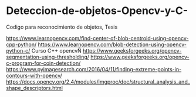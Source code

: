 # Deteccion-de-objetos-Opencv-y-C-
Codigo para reconocimiento de objetos, Tesis

https://www.learnopencv.com/find-center-of-blob-centroid-using-opencv-cpp-python/
https://www.learnopencv.com/blob-detection-using-opencv-python-c/
Curso C++ opencvÑ   https://www.geeksforgeeks.org/opencv-segmentation-using-thresholding/
https://www.geeksforgeeks.org/opencv-c-program-for-coin-detection/
https://www.pyimagesearch.com/2016/04/11/finding-extreme-points-in-contours-with-opencv/
https://docs.opencv.org/2.4/modules/imgproc/doc/structural_analysis_and_shape_descriptors.html
